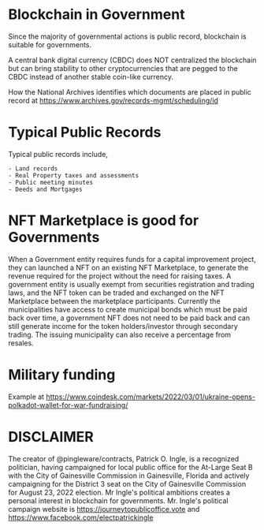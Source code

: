 # Blockchain in Government
Since the majority of governmental actions is public record, blockchain is suitable for governments.

A central bank digital currency (CBDC) does NOT centralized the blockchain but can bring stability to other cryptocurrencies that are pegged to the CBDC instead of another stable coin-like currency.

How the National Archives identifies which documents are placed in public record at https://www.archives.gov/records-mgmt/scheduling/id

# Typical Public Records
Typical public records include,

    - Land records
    - Real Property taxes and assessments
    - Public meeting minutes
    - Deeds and Mortgages

# NFT Marketplace is good for Governments
When a Government entity requires funds for a capital improvement project, they can launched a NFT on an existing NFT Marketplace, to generate the revenue required for the project without the need for raising taxes. A government entity is usually exempt from securities registration and trading laws, and the NFT token can be traded and exchanged on the NFT Marketplace between the marketplace participants. Currently the municipalities have access to create municipal bonds which must be paid back over time, a government NFT does not need to be paid back and can still generate income for the token holders/investor through secondary trading. The issuing municipality can also receive a percentage from resales.

# Military funding
Example at https://www.coindesk.com/markets/2022/03/01/ukraine-opens-polkadot-wallet-for-war-fundraising/


# DISCLAIMER
The creator of @pingleware/contracts, Patrick O. Ingle, is a recognized politician, having campaigned for local public office for the At-Large Seat B with the City of Gainesville Commission in Gainesville, Florida and actively campaigning for the District 3 seat on the City of Gainesville Commission for August 23, 2022 election. Mr Ingle's political ambitions creates a personal interest in blockchain for governments. Mr. Ingle's political campaign website is https://journeytopublicoffice.vote and https://www.facebook.com/electpatrickingle

